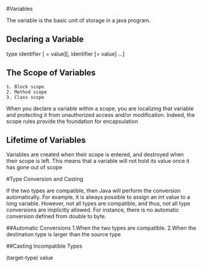 #Variables

The variable is the basic unit of storage in a java program.

## Declaring a Variable

type identifier [ = value][, identifier [= value] ...]

## The Scope of Variables

    1. Block scope
    2. Method scope
    3. Class scope
    
When you declare a variable within a scope, you are localizing that variable and protecting it from unauthorized access
and/or modification. Indeed, the scope rules provide the foundation for encapsulation

## Lifetime of Variables

Variables are created when their scope is entered, and destroyed when their scope is left. This means that a variable
will not hold its value once it has gone out of scope

#Type Conversion and Casting

If the two types are compatible, then Java will perform the conversion automatically. For example, it is always possible
to assign an int value to a long variable. However, not all types are compatible, and thus, not all type conversions are
implicitly allowed. For instance, there is no automatic conversion defined from double to byte.

##Automatic Conversions
    1.When the two types are compatible.
    2.When the destination type is larger than the source type

##Casting Incompatible Types

(target-type) value



